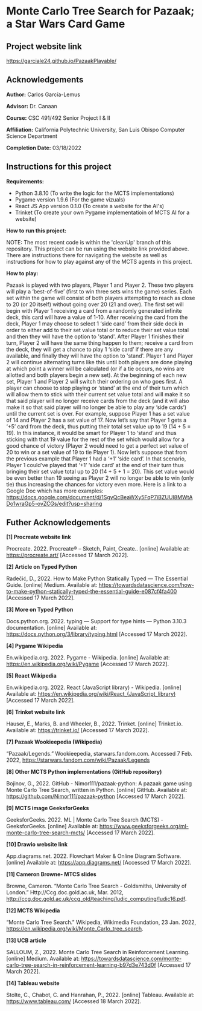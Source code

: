 # Monte Carlo Tree Search for Pazaak; a Star Wars Card Game
## Project website link
https://garciale24.github.io/PazaakPlayable/

## Acknowledgements 
**Author:** Carlos García-Lemus

**Advisor:** Dr. Canaan

**Course:** CSC 491/492 Senior Project I & II 

**Affiliation:** California Polytechnic University, San Luis Obispo Computer Science Department

**Completion Date:** 03/18/2022 

## Instructions for this project
**Requirements:**
 
* Python 3.8.10 (To write the logic for the MCTS implementations)
* Pygame version 1.9.6 (For the game vizuals)
* React JS App version 0.1.0 (To create a website for the AI's)  
* Trinket (To create your own Pygame implementatioin of MCTS AI for a website)

**How to run this project:**

NOTE: The most recent code is within the 'cleanUp' branch of this repository. This project can be run using the website link provided above. There are instructions there for navigating the website as well as instructions for how to play against any of the MCTS agents in this project.

**How to play:**

Pazaak is played with two players, Player 1 and Player 2. These two players will play a ‘best-of-five’ (first to win three sets wins the game) series. Each set within the game will consist of both players attempting to reach as close to 20 (or 20 itself) without going over 20 (21 and over). The first set will begin with Player 1 receiving a card from a randomly generated infinite deck, this card will have a value of 1-10. After receiving the card from the deck, Player 1 may choose to select 1 ‘side card’ from their side deck in order to either add to their set value total or to reduce their set value total and then they will have the option to 'stand'. After Player 1 finishes their turn, Player 2 will have the same thing happen to them; receive a card from the deck, they will get a chance to play 1 ‘side card’ if there are any available, and finally they will have the option to 'stand'. Player 1 and Player 2 will continue alternating turns like this until both players are done playing at which point a winner will be calculated (or if a tie occurs, no wins are allotted and both players begin a new set). At the beginning of each new set, Player 1 and Player 2 will switch their ordering on who goes first. A player can choose to stop playing or ‘stand’ at the end of their turn which will allow them to stick with their current set value total and will make it so that said player will no longer receive cards from the deck (and it will also make it so that said player will no longer be able to play any ‘side cards’) until the current set is over. For example, suppose Player 1 has a set value of 14 and Player 2 has a set value of 17. Now let’s say that Player 1 gets a ‘+5’ card from the deck, thus putting their total set value up to 19 (14 + 5 = 19). In this instance, it would be smart for Player 1 to ‘stand’ and thus sticking with that 19 value for the rest of the set which would allow for a good chance of victory (Player 2 would need to get a perfect set value of 20 to win or a set value of 19 to tie Player 1). Now let’s suppose that from the previous example that Player 1 had a ‘+1’ ‘side card’. In that scenario, Player 1 could’ve played that ‘+1’ ‘side card’ at the end of their turn thus bringing their set value total up to 20 (14 + 5 + 1 = 20). This set value would be even better than 19 seeing as Player 2 will no longer be able to win (only tie) thus increasing the chances for victory even more. Here is a link to a Google Doc which has more examples: https://docs.google.com/document/d/1SgyQcBeaWXy5FqP7iBZUUl8MWtADo1wraGp5-ovZCGs/edit?usp=sharing

## Futher Acknowledgements

**[1] Procreate website link**

Procreate. 2022. Procreate® – Sketch, Paint, Create.. [online] Available at: https://procreate.art/ [Accessed 17 March 2022].

**[2] Article on Typed Python**

Radečić, D., 2022. How to Make Python Statically Typed — The Essential Guide. [online] Medium. Available at: https://towardsdatascience.com/how-to-make-python-statically-typed-the-essential-guide-e087cf4fa400  [Accessed 17 March 2022].

**[3] More on Typed Python**

Docs.python.org. 2022. typing — Support for type hints — Python 3.10.3 documentation. [online] Available at: https://docs.python.org/3/library/typing.html [Accessed 17 March 2022].

**[4] Pygame Wikipedia**

En.wikipedia.org. 2022. Pygame - Wikipedia. [online] Available at: https://en.wikipedia.org/wiki/Pygame [Accessed 17 March 2022].

**[5] React Wikipedia**

En.wikipedia.org. 2022. React (JavaScript library) - Wikipedia. [online] Available at: https://en.wikipedia.org/wiki/React_(JavaScript_library) [Accessed 17 March 2022].

**[6] Trinket website link**

Hauser, E., Marks, B. and Wheeler, B., 2022. Trinket. [online] Trinket.io. Available at: https://trinket.io/ [Accessed 17 March 2022].

**[7] Pazaak Wookieepedia (Wikipedia)**

“Pazaak/Legends.” Wookieepedia, starwars.fandom.com. Accessed 7 Feb. 2022, https://starwars.fandom.com/wiki/Pazaak/Legends 

**[8] Other MCTS Python implementations (GitHub repository)**

Bojinov, G., 2022. GitHub - Nimor111/pazaak-python: A pazaak game using Monte Carlo Tree Search, written in Python. [online] GitHub. Available at: https://github.com/Nimor111/pazaak-python [Accessed 17 March 2022].

**[9] MCTS image GeeksforGeeks**

GeeksforGeeks. 2022. ML | Monte Carlo Tree Search (MCTS) - GeeksforGeeks. [online] Available at: https://www.geeksforgeeks.org/ml-monte-carlo-tree-search-mcts/  [Accessed 17 March 2022].

**[10] Drawio website link**

App.diagrams.net. 2022. Flowchart Maker & Online Diagram Software. [online] Available at: https://app.diagrams.net/ [Accessed 17 March 2022].

**[11] Cameron Browne- MTCS slides**

Browne, Cameron. “Monte Carlo Tree Search - Goldsmiths, University of London.” Http://Ccg.doc.gold.ac.uk, Mar. 2012, http://ccg.doc.gold.ac.uk/ccg_old/teaching/ludic_computing/ludic16.pdf.

**[12] MCTS Wikipedia**

“Monte Carlo Tree Search.” Wikipedia, Wikimedia Foundation, 23 Jan. 2022, https://en.wikipedia.org/wiki/Monte_Carlo_tree_search.

**[13] UCB article**

SALLOUM, Z., 2022. Monte Carlo Tree Search in Reinforcement Learning. [online] Medium. Available at: https://towardsdatascience.com/monte-carlo-tree-search-in-reinforcement-learning-b97d3e743d0f [Accessed 17 March 2022].

**[14] Tableau website**

Stolte, C., Chabot, C. and Hanrahan, P., 2022. [online] Tableau. Available at: https://www.tableau.com/ [Accessed 18 March 2022].



